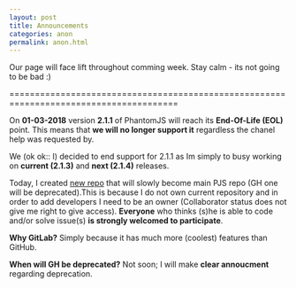```yaml
---
layout: post
title: Announcements
categories: anon
permalink: anon.html
---
```

Our page will face lift throughout comming week. Stay calm - its not going to be bad :)

=======================================================================================

On __01-03-2018__ version __2.1.1__ of PhantomJS will reach its **End-Of-Life (EOL)** point. This means that **we will no longer support it** regardless the chanel help was requested by.

We (ok ok:: I) decided to end support for 2.1.1 as Im simply to busy working on **current (2.1.3)** and **next (2.1.4)** releases.

Today, I created [new repo](https://gitlab.com/pixiuPL/phantomjs) that will slowly become main PJS repo (GH one will be deprecated).This is because I do not own current repository and in order to add developers I need to be an owner (Collaborator status does not give me right to give access). __Everyone__ who thinks (s)he is able to code and/or solve issue(s) __is strongly welcomed to participate__.

__Why GitLab?__
Simply because it has much more (coolest) features than GitHub.

__When will GH be deprecated?__
Not soon; I will make **clear annoucment** regarding deprecation.